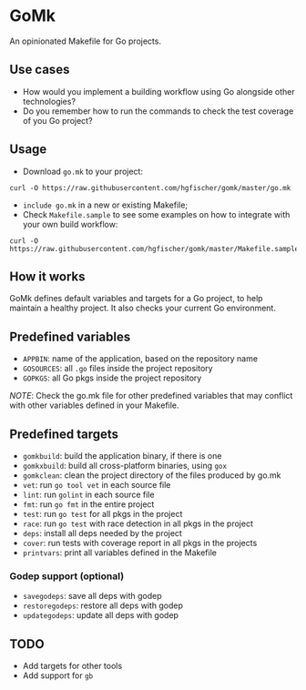 # GoMk

An opinionated Makefile for Go projects.

## Use cases

* How would you implement a building workflow using Go alongside other technologies?
* Do you remember how to run the commands to check the test coverage of you Go project?

## Usage

* Download `go.mk` to your project:
```
curl -O https://raw.githubusercontent.com/hgfischer/gomk/master/go.mk
```
* `include go.mk` in a new or existing Makefile;
* Check `Makefile.sample` to see some examples on how to integrate with
  your own build workflow:
```
curl -O https://raw.githubusercontent.com/hgfischer/gomk/master/Makefile.sample
```

## How it works

GoMk defines default variables and targets for a Go project, to help
maintain a healthy project. It also checks your current Go environment.

## Predefined variables

* `APPBIN`: name of the application, based on the repository name
* `GOSOURCES`: all `.go` files inside the project repository
* `GOPKGS`: all Go pkgs inside the project repository

*NOTE*: Check the go.mk file for other predefined variables that may 
conflict with other variables defined in your Makefile.

## Predefined targets

* `gomkbuild`: build the application binary, if there is one
* `gomkxbuild`: build all cross-platform binaries, using `gox`
* `gomkclean`: clean the project directory of the files produced by go.mk
* `vet`: run `go tool vet` in each source file 
* `lint`: run `golint` in each source file 
* `fmt`: run `go fmt` in the entire project 
* `test`: run `go test` for all pkgs in the project
* `race`: run `go test` with race detection in all pkgs in the project 
* `deps`: install all deps needed by the project 
* `cover`: run tests with coverage report in all pkgs in the projects
* `printvars`: print all variables defined in the Makefile

### Godep support (optional)

* `savegodeps`: save all deps with godep 
* `restoregodeps`: restore all deps with godep 
* `updategodeps`: update all deps with godep

## TODO

* Add targets for other tools
* Add support for `gb`
